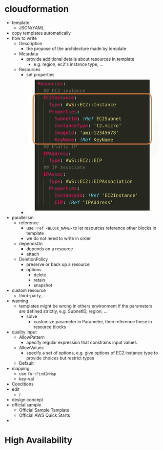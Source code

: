 # cloudformation
- template
  - JSON/YAML
- copy templates automatically
- how to write
  - Description
    - the propose of the architecture made by template
  - Metadata
    - provide additional details about resources in template
      - e.g. region, ec2's instance type, ...
  - Resources
    - set properties
    - ![](img/security/pic6.png)
- parallelism
  - reference
    - use `!ref <BLOCK_NAME>` to let resources reference other blocks in template
    - we do not need to write in order
  - dependsOn
    - depends on a resource
    - attach
  - DeletionPolicy
    - preserve or back up a resource 
    - options
      - delete
      - retain
      - snapshot
- custom resource
  - third-party, ...
- warning
  - templates might be wrong in others environment if the parameters are defined strictly, e.g. SubnetID, region, ...
    - solve
      - customize parameter in Parameter, then reference these in resource blocks
- quality input
  - AllowPattern
    - apecify regular expression that constrains input values
  - AllowValues
    - specify a set of options, e.g. give options of EC2 instance type to provide choices but restrict types
  - Default
- mapping
  -  use `Fn::FindInMap`
  -  key-val
-  Conditions
-  edit
   -  /
-  design concept
-  official sample
   -  Official Sample Tamplate
   -  Official AWS Quick Starts
-  

# High Availability